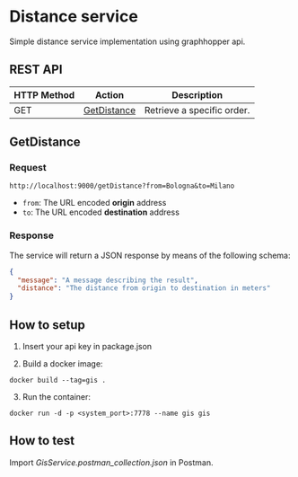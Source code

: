 # Distance service

Simple distance service  implementation using graphhopper api.

## REST API



| HTTP Method           | Action              | Description                              |
| --------------------- | ------------------- | ---------------------------------------- |
| GET                  | [GetDistance](#getdistance) | Retrieve a specific order. |


## GetDistance

### Request
`http://localhost:9000/getDistance?from=Bologna&to=Milano`

- `from`:  The URL encoded **origin** address
- `to`: The URL encoded **destination** address 


### Response
The service will return a JSON response by means of the following schema:

```JSON
{
  "message": "A message describing the result",
  "distance": "The distance from origin to destination in meters"
}
```

## How to setup

1. Insert your api key in package.json

2. Build a docker image:

`docker build --tag=gis .`

3. Run the container:

`docker run -d -p <system_port>:7778 --name gis gis`

## How to test

Import *GisService.postman_collection.json* in Postman.